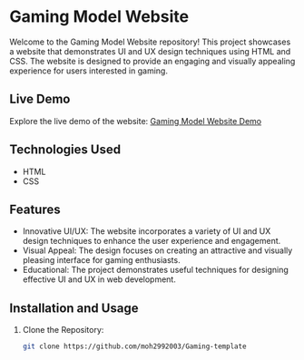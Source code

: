 # Gaming Model Website

Welcome to the Gaming Model Website repository! This project showcases a website that demonstrates UI and UX design techniques using HTML and CSS. The website is designed to provide an engaging and visually appealing experience for users interested in gaming.

## Live Demo

Explore the live demo of the website: [Gaming Model Website Demo](https://gaming-model-835e0.web.app/)

## Technologies Used

- HTML
- CSS

## Features

- Innovative UI/UX: The website incorporates a variety of UI and UX design techniques to enhance the user experience and engagement.
- Visual Appeal: The design focuses on creating an attractive and visually pleasing interface for gaming enthusiasts.
- Educational: The project demonstrates useful techniques for designing effective UI and UX in web development.

## Installation and Usage

1. Clone the Repository:

   ```bash
   git clone https://github.com/moh2992003/Gaming-template
